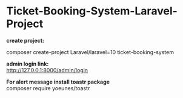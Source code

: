 # Ticket-Booking-System-Laravel-Project

<b>create project:</b></br>

composer create-project Laravel/laravel=10 ticket-booking-system


<b>admin login link:</b></br>
http://127.0.0.1:8000/admin/login

<b>For alert message install toastr package</b></br>
composer require yoeunes/toastr
